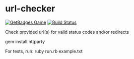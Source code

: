 # url-checker

[![GetBadges Game](https://justi-url-checker.getbadges.io/shield/company/justi-url-checker)](https://justi-url-checker.getbadges.io/?ref=shield-game)
[![Build Status](https://travis-ci.org/justi/url-checker.svg?branch=master)](https://travis-ci.org/justi/url-checker)

Check provided url(s) for valid status codes and/or redirects

gem install httparty

For tests, run:
ruby run.rb example.txt
